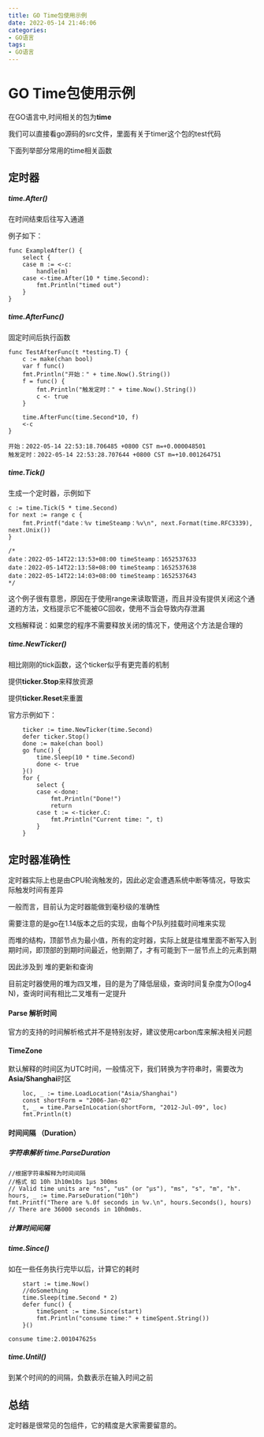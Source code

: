 ```yaml
---
title: GO Time包使用示例 
date: 2022-05-14 21:46:06 
categories:
- GO语言 
tags:
- GO语言
---
```


# GO Time包使用示例

在GO语言中,时间相关的包为**time**

我们可以直接看go源码的src文件，里面有关于timer这个包的test代码

下面列举部分常用的time相关函数

## 定时器

##### time.After()

在时间结束后往写入通道

例子如下：

```
func ExampleAfter() {
	select {
	case m := <-c:
		handle(m)
	case <-time.After(10 * time.Second):
		fmt.Println("timed out")
	}
}
```

##### time.AfterFunc()

固定时间后执行函数

```
func TestAfterFunc(t *testing.T) {
	c := make(chan bool)
	var f func()
	fmt.Println("开始：" + time.Now().String())
	f = func() {
		fmt.Println("触发定时：" + time.Now().String())
		c <- true
	}

	time.AfterFunc(time.Second*10, f)
	<-c
}
```

```
开始：2022-05-14 22:53:18.706485 +0800 CST m=+0.000048501
触发定时：2022-05-14 22:53:28.707644 +0800 CST m=+10.001264751
```

##### time.Tick()

生成一个定时器，示例如下

```
c := time.Tick(5 * time.Second)
for next := range c {
	fmt.Printf("date：%v timeSteamp：%v\n", next.Format(time.RFC3339), next.Unix())
}
```

```
/*
date：2022-05-14T22:13:53+08:00 timeSteamp：1652537633
date：2022-05-14T22:13:58+08:00 timeSteamp：1652537638
date：2022-05-14T22:14:03+08:00 timeSteamp：1652537643
*/
```

这个例子很有意思，原因在于使用range来读取管道，而且并没有提供关闭这个通道的方法，文档提示它不能被GC回收，使用不当会导致内存泄漏

文档解释说：如果您的程序不需要释放关闭的情况下，使用这个方法是合理的

##### time.NewTicker()

相比刚刚的tick函数，这个ticker似乎有更完善的机制

提供**ticker.Stop**来释放资源

提供**ticker.Reset**来重置

官方示例如下：

```
	ticker := time.NewTicker(time.Second)
	defer ticker.Stop()
	done := make(chan bool)
	go func() {
		time.Sleep(10 * time.Second)
		done <- true
	}()
	for {
		select {
		case <-done:
			fmt.Println("Done!")
			return
		case t := <-ticker.C:
			fmt.Println("Current time: ", t)
		}
	}
```

## 定时器准确性

定时器实际上也是由CPU轮询触发的，因此必定会遭遇系统中断等情况，导致实际触发时间有差异

一般而言，目前认为定时器能做到毫秒级的准确性

需要注意的是go在1.14版本之后的实现，由每个P队列挂载时间堆来实现

而堆的结构，顶部节点为最小值，所有的定时器，实际上就是往堆里面不断写入到期时间，即顶部的到期时间最近，他到期了，才有可能到下一层节点上的元素到期

因此涉及到 堆的更新和查询

目前定时器使用的堆为四叉堆，目的是为了降低层级，查询时间复杂度为O(log4 N)，查询时间有相比二叉堆有一定提升

#### Parse 解析时间

官方的支持的时间解析格式并不是特别友好，建议使用carbon库来解决相关问题

#### TimeZone

默认解释的时间区为UTC时间，一般情况下，我们转换为字符串时，需要改为 **Asia/Shanghai**时区

```
	loc, _ := time.LoadLocation("Asia/Shanghai")
	const shortForm = "2006-Jan-02"
	t, _ = time.ParseInLocation(shortForm, "2012-Jul-09", loc)
	fmt.Println(t)
```

#### 时间间隔 （Duration）

##### 字符串解析 **time.ParseDuration**

```
//根据字符串解释为时间间隔
//格式 如 10h 1h10m10s 1µs 300ms
// Valid time units are "ns", "us" (or "µs"), "ms", "s", "m", "h".
hours, _ := time.ParseDuration("10h")
fmt.Printf("There are %.0f seconds in %v.\n", hours.Seconds(), hours)
// There are 36000 seconds in 10h0m0s.
```

##### 计算时间间隔 

##### time.Since()

如在一些任务执行完毕以后，计算它的耗时

```
	start := time.Now()
	//doSomething
	time.Sleep(time.Second * 2)
	defer func() {
		timeSpent := time.Since(start)
		fmt.Println("consume time:" + timeSpent.String())
	}()
```

```
consume time:2.001047625s
```


##### time.Until() 

到某个时间的的间隔，负数表示在输入时间之前




## 总结

定时器是很常见的包组件，它的精度是大家需要留意的。
